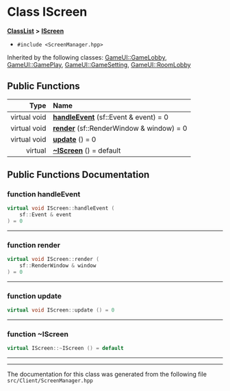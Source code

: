 

# Class IScreen



[**ClassList**](annotated.md) **>** [**IScreen**](classIScreen.md)





* `#include <ScreenManager.hpp>`





Inherited by the following classes: [GameUI::GameLobby](classGameUI_1_1GameLobby.md),  [GameUI::GamePlay](classGameUI_1_1GamePlay.md),  [GameUI::GameSetting](classGameUI_1_1GameSetting.md),  [GameUI::RoomLobby](classGameUI_1_1RoomLobby.md)
































## Public Functions

| Type | Name |
| ---: | :--- |
| virtual void | [**handleEvent**](#function-handleevent) (sf::Event & event) = 0<br> |
| virtual void | [**render**](#function-render) (sf::RenderWindow & window) = 0<br> |
| virtual void | [**update**](#function-update) () = 0<br> |
| virtual  | [**~IScreen**](#function-iscreen) () = default<br> |




























## Public Functions Documentation




### function handleEvent 

```C++
virtual void IScreen::handleEvent (
    sf::Event & event
) = 0
```




<hr>



### function render 

```C++
virtual void IScreen::render (
    sf::RenderWindow & window
) = 0
```




<hr>



### function update 

```C++
virtual void IScreen::update () = 0
```




<hr>



### function ~IScreen 

```C++
virtual IScreen::~IScreen () = default
```




<hr>

------------------------------
The documentation for this class was generated from the following file `src/Client/ScreenManager.hpp`


